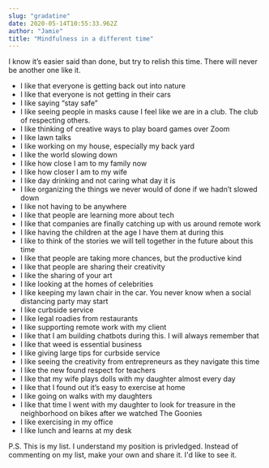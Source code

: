 ```yaml
---
slug: "gradatine"
date: 2020-05-14T10:55:33.962Z
author: "Jamie"
title: "Mindfulness in a different time"
---
```


I know it’s easier said than done, but try to relish this time. There will never be another one like it.

<!-- end -->

- I like that everyone is getting back out into nature
- I like that everyone is not getting in their cars
- I like saying “stay safe”
- I like seeing people in masks cause I feel like we are in a club. The club of respecting others.
- I like thinking of creative ways to play board games over Zoom
- I like lawn talks
- I like working on my house, especially my back yard
- I like the world slowing down
- I like how close I am to my family now
- I like how closer I am to my wife
- I like day drinking and not caring what day it is
- I like organizing the things we never would of done if we hadn’t slowed down
- I like not having to be anywhere
- I like that people are learning more about tech
- I like that companies are finally catching up with us around remote work
- I like having the children at the age I have them at during this
- I like to think of the stories we will tell together in the future about this time
- I like that people are taking more chances, but the productive kind
- I like that people are sharing their creativity
- I like the sharing of your art
- I like looking at the homes of celebrities
- I like keeping my lawn chair in the car. You never know when a social distancing party may start
- I like curbside service
- I like legal roadies from restaurants
- I like supporting remote work with my client
- I like that I am building chatbots during this. I will always remember that
- I like that weed is essential business
- I like giving large tips for curbside service
- I like seeing the creativity from entrepreneurs as they navigate this time
- I like the new found respect for teachers
- I like that my wife plays dolls with my daughter almost every day
- I like that I found out it’s easy to exercise at home
- I like going on walks with my daughters
- I like that time I went with my daughter to look for treasure in the neighborhood on bikes after we watched The Goonies
- I like exercising in my office
- I like lunch and learns at my desk

P.S. This is my list. I understand my position is privledged. Instead of commenting on my list, make your own and share it. I'd like to see it.
